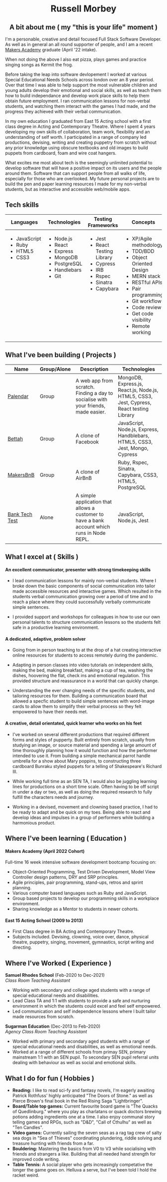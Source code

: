 <div align="center">
  
# Russell Morbey
  
## A bit about me ( my "this is your life" moment )
  
</div>

I'm a personable, creative and detail focused Full Stack Software Developer. As well as in general an all round supporter of people, and I am a recent [Makers Academy](https://makers.tech/) graduate (April '22 intake).

When not doing the above I also eat pizza, plays games and practice singing songs as Kermit the frog.

Before taking the leap into software devlopement I worked at various Special Educational Needs Schools across london over an 8 year period. Over that time I was able to help support the most vulnerable children and young adults develop their emotional and social skills, as well as teach them how to build independance and develop work place skills to help them obtain future employment. I ran communication lessons for non-verbal students, and watching them interact with the games I had made, and the progress they achieved with their verbal communication.

In my own education I graduated from East 15 Acting school with a first class degree in Acting and Contemporary Theatre. Where I spent 4 years developing my own skills of collaboration, team work, flexibility and an understanding of self worth. I participated in a range of company led productions, devising, writing and creating puppetry from scratch without any prior knowledge using obscure textbooks and old images to build puppets from cardboard, foam and wire coat hangers.

What excites me most about tech is the seemingly unlimited potential to develop software that will have a positive impact on its users and the people around them. Software that can support people from all walks of life, especially for those who are overlooked. My future personal projects are to build the pen and paper learning resources I made for my non-verbal students, but as interactive and accessible web/mobile apps.  

## Tech skills

<table>
  <thead>
    <tr>
      <th>Languages</th>
      <th>Technologies</th>
      <th>Testing Frameworks</th>
      <th>Concepts</th>
    </tr>
  </thead>
  <tbody>
    <tr VALIGN=TOP>
      <td>
        <ul>
          <li>JavaScript</li>
          <li>Ruby</li>
          <li>HTML5</li>
          <li>CSS3</li>
        </ul>
      </td>
      <td>
        <ul>
          <li>Node.js</li>
          <li>React</li>
          <li>Express</li>
          <li>MongoDB</li>
          <li>PostgreSQL</li>
          <li>Handlebars</li>
          <li>Git</li>
        </ul>
      </td>
      <td>
        <ul>
          <li>Jest</li>
          <li>React Testing Library</li>
          <li>Cypress</li>
          <li>IRB</li>
          <li>Rspec</li>
          <li>Sinatra</li>
          <li>Capybara</li>
        </ul>
      </td>
      <td>
        <ul>
          <li>XP/Agile methodology</li>
          <li>TDD/BDD</li>
          <li>Object Oriented Design</li>
          <li>MERN stack</li>
          <li>RESTful APIs</li>
          <li>Pair programming</li>
          <li>Git workflow</li>
          <li>Code review</li>
          <li>Get code visibility</li>
          <li>Remote working</li>
        </ul>
      </td>
    </tr>
  </tbody>
</table>

## What I've been building ( Projects )

| Name     |Group/Alone  | Description | Technologies|
|---       |---          |---          |---          |
| [Palendar](https://github.com/Rmorbey/Palendar) | Group | A web app from scratch. Finding a day to socialise with your friends, made easier. | MongoDB, Express.js, React.js, Node.js, HTML5, CSS3, Jest, Cypress, React testing Library|
| [Bettah](https://github.com/Rmorbey/acebook-allowTeamToReceiveName) | Group | A clone of Facebook | JavaScript, Node.js, Express, Handblebars, HTML5, CSS3, Jest, Mongo, Cypress |
| [MakersBnB](https://github.com/Rmorbey/MakersBnB)| Group | A clone of AirBnB | Ruby, Rspec, Sinatra, Capybara, CSS3, HTML5, PostgreSQL |
|[Bank Tech Test](https://github.com/Rmorbey/bank-tech-test) | Alone | A simple application that allows a customer to have a bank account which runs in Node REPL.| JavaScript, Node.js, Jest |

## What I excel at ( Skills )

#### An excellent communicator, presenter with strong timekeeping skills  ####

* I lead communication lessons for mainly non-verbal students. Where I broke down the basic components of social communication into tailor made accessible resources and interactive games. Which resulted in the students verbal communication growing over a period of time and to reach a place where they could successfully verbally communicate simple sentences.

* I provided support and workshops for colleagues in how to use our own personal talents to structure communication lessons so the students felt safe in a productive learning environment. 

#### A dedicated, adaptive, problem solver ####

* Going from in person teaching to at the drop of a hat creating interactive online resources for students to access remotely during the pandemic.

* Adapting in person classes into video tutorials on independent skills, making the bed, making breakfast, making a cup of tea, washing the dishes, hoovering the flat, check ins and emotional regulation. This provided structure and reassurance in a world that can quickly change.

* Understanding the ever changing needs of the specific students, and tailoring resources for them. Building a communication board that allowed a specfic student to build simple sentences with word-image cards to allow them to simplify their verbal process so they felt empowered to have their needs met.

#### A creative, detail orientated, quick learner who works on his feet ####

* I've worked on several different productions that required different forms and styles of pupperty. Built entirely from scratch, usually from studying an image, or source material and spending a large amount of time thoroughly planning how it would function and how the performer intended to use it. From building a simple mechanical parrot handle umbrella for a show about Mary poppins, to constructing three cardboard Bunraku styled puppets for a telling of Shakespeare's Richard III.

* While working full time as an SEN TA, I would also be juggling learning lines for productions on a short time scale. Often having to be off script in under a day or two, as well as doing the required research to fully fulfill the characters needs and journey.

* Working in a devised, movement and clowning based practice, I had to be ready to adapt and be quick on my toes. Being able to react and develop ideas and impulses in a group of performers while building a harmonious product.

## Where I've been learning ( Education )

#### Makers Academy (April 2022 Cohort)

Full-time 16 week intensive software development bootcamp focusing on:

* Object-Oriented Programming, Test Driven Development, Model View Controller design patterns, DRY and SRP principles.
* Agile principles, pair programming, stand-ups, retros and sprint planning.
* Various computer based languages such as Ruby and JavaScript.
* Group based projects to develop our programming skills in a workplace environment.
* Sharing knowledge as a Mentor to students in newer cohorts.

#### East 15 Acting School (2009 to 2013)

* First Class degree in BA Acting and Contemporary Theatre.
* Subjects included. Devising, clowning, voice over, dance, physical theatre, puppetry, singing, movement, gymnastics, script writing and directing.

## Where I've Worked ( Experience )

**Samuel Rhodes School** (Feb-2020 to Dec-2021)  
_Class Room Teaching Assistant_

* Working with secondary and college aged students with a range of special educational needs and disabilities.
* Lead Class TA and 1:1 with students to provide a safe and nurturing environment in which the students could excel and feel self empowered.
* Led communication and self independence lessons where I built tailor made resources from scratch.

**Sugarman Education** (Dec-2013 to Feb-2020)  
_Agency Class Room Teaching Assistant_

* Worked with primary and secondary aged students with a range of special educational needs and disabilities, as well as emotional needs.
* Worked at a range of different schools from primay SEN, primary mainstream 1:1 with an SEN pupil. To secondary SEN pupil referral units dealing with behaviour as well as social and emotional skills.


## What I do for fun ( Hobbies )

* **Reading:** I like to read sci-fy and fantasy novels, I'm eagerly awaiting Patrick Rothfuss' highly anticipated "The Doors of Stone." as well as Pierce Brown's final book in the Red Rising Saga "Lightbringer".
* **Board/Table top games:** Current favourite board game is "The Quacks of Quedlinburg." where you play as charlatans or quack doctors brewing potions adding ingredients one at a time. I also enjoy communal story telling games and RPGs, such as "D&D", "Call of Cthulhu" as well as "Ten Candles". 
* **Video games:** Currently sailing the seven seas as a rag tag crew of salty sea dogs in "Sea of Thieves" coordinating plundering, riddle solving and treasure hunting with friends from a far.
* **Bouldering:** Mastering the basics from V0 to V3 while socialising with friends and strangers a like. Building that all needed hand strength for improved code writing.
* **Table Tennis:** A social player who gets increasingly competative the longer the game goes on. Helluva a serve, but I've been told I hold the racket weird.
